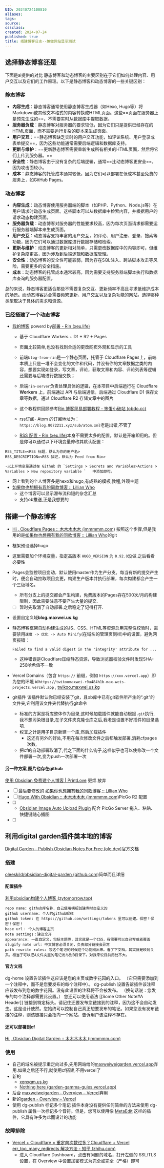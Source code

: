 ```yaml
---
UID: 20240724100810 
aliases: 
tags: 
source: 
cssclass: 
created: 2024-07-24
published: true 
title: 搭建博客日志--兼做网站显示测试
---
```


## 选择静态博客还是
 下面是ai提供的对比
静态博客和动态博客的主要区别在于它们如何处理内容、用户交互以及它们的工作原理。以下是静态博客和动态博客的一些关键区别：

### 静态博客

- **内容生成**：静态博客通常使用静态博客生成器（如Hexo, Hugo等）将Markdown或其他文本格式的内容转换成HTML页面。这些==页面在服务器上是预先生成的==，不需要实时从数据库中提取数据。
- **服务器负载**：静态博客对服务器的要求较低，因为它们只是提供已经存在的HTML页面，而不需要运行复杂的脚本来生成页面。
- **用户交互**：==静态博客缺乏实时的用户交互功能，如评论系统、用户登录或表单提交==，因为这些功能通常需要后端逻辑和数据库支持。
- **更新与维护**：==更新静态博客需要重新生成所有相关的HTML页面，然后将它们上传到服务器。==
- **安全性**：静态博客由于没有复杂的后端逻辑，通常==比动态博客更安全==，因为攻击面较小。
- **成本**：静态博客的托管成本通常较低，因为它们可以部署在低成本甚至免费的服务上，如GitHub Pages。

### 动态博客

- **内容生成**：动态博客使用服务器端的脚本（如PHP、Python、Node.js等）在用户请求时动态生成页面。这些脚本可以从数据库中检索内容，并根据用户的请求动态构建页面。
- **服务器负载**：动态博客对服务器的性能要求较高，因为每次页面请求都需要运行服务器端脚本来生成页面。
- **用户交互**：动态博客支持丰富的用户交互，如评论、用户注册、登录、搜索等功能，因为它们可以通过数据库进行数据存储和检索。
- **更新与维护**：动态博客的更新相对简单，只需更改数据库中的内容即可，但维护复杂度更高，因为涉及到后端逻辑和数据库管理。
- **安全性**：动态博客的安全性可能较弱，因为存在SQL注入、跨站脚本攻击等风险，需要更多的安全措施。
- **成本**：动态博客的托管成本通常较高，因为需要支持服务器端脚本执行和数据库查询的服务器配置。

总的来说，静态博客更适合那些不需要复杂交互、更新频率不高且寻求低维护成本的场景。而动态博客适合需要频繁更新、用户交互以及复杂功能的网站。选择哪种类型取决于具体的需求和资源。

### 已经搭建了一个动态博客
- [我的博客](blog.8072211.xyz) powerd by[部署 - Rin (xeu.life)](https://rin-docs.xeu.life/guide/deploy.html)
	- 基于 Cloudflare Workers + D1 + R2 + Pages
	- 页面比较简单,也没有找到合适的更改网页外观和显示的工具
	- 前端`blog-from-rin`是一个静态页面，托管于 Cloudflare Pages上，前端本质上只是一堆不会变化的文件和代码，并没有你的文章数据之类的内容，想要实现如登录，写文章，评论，获取文章和内容、评论列表等逻辑还需要与后端进行数据交换；

	- 后端`rin-server`负责处理具体的逻辑，在本项目中后端运行在 Cloudflare **Workers** 上，前端通过 API 与后端通信，后端通过 Cloudflare D1 保存文章等数据，通过 Cloudflare R2 存储文章中的图片
	- 这个教程供回顾参考[Rin 博客简易部署教程 - 笨蛋小破站 (obdo.cc)](https://blog.obdo.cc/feed/10)
	- rss订阅- Atom 的订阅地址为：`https://blog.8072211.xyz/sub/atom.xml`老是出错,不管了
	-  [RSS 配置 - Rin (xeu.life)](https://rin-docs.xeu.life/guide/rss.html)本身不需要太多的配置，默认是开箱即用的。但是你可以通过以下环境变量修改其默认配置：

```
RSS_TITLE=<RSS 标题，默认为你的用户名>
RSS_DESCRIPTION=<RSS 描述，默认为 Feed from Rin>

-以上环境变量通过在 Github 的 `Settings > Secrets and Variables>Actions > Variables > New repository variable `   中添加即可。
```








- 网上看到的个人博客多是hexo和hugo,有成熟的模板,教程,外观主题
- [如果你也想拥有我的同款博客 :: Lillian Who](https://lillianwho.com/posts/how-to-clone-my-blog/)
	- 这个博客可以显示瀑布流和短的杂念汇总
	- 支持ob推送,正是我想要的
## 搭建一个静态博客
- [Hi , Cloudflare Pages :: 木木木木木 (immmmm.com)](https://immmmm.com/hi-cloudflare/) 按照这个步骤,但是我用的是[如果你也想拥有我的同款博客 :: Lillian Who](https://lillianwho.com/posts/how-to-clone-my-blog/)的git
- 框架预设选择hugo
- 这里需要加个环境变量，指定高版本 `HUGO_VERSION` 为 `0.92.0`没做.之后看看必要性
- Pages会监控项目变动，默认使用master作为生产分支。每当有新的提交产生时，便会自动拉取项目变更，构建生产版本并执行部署，每次构建都会产生一个三级域名。
	- 所有分支上的提交都会产生构建，免费版本的Pages存在500次/月的构建限制，因此需要注意不要产生大量的提交.
	- [ ] 暂时先取消了自动部署.之后稳定了记得打开.
- 设置自定义域**blog.maxwei.us.kg**
- 静态博客框架自动构建生成的JS、CSS、HTML等资源启用完整性校验时，需要禁用`速度 -> 优化 -> Auto Minify`(在域名的管理页侧栏)中的设置，避免网页报错：

	`Failed to find a valid digest in the 'integrity' attribute for ...`

	- 这种错误是Cloudflare压缩静态资源，导致浏览器校验文件时发现SHA-256哈希值不一致
-  Vercel Domains（包含 `https://` 前缀，例如 `https://xxx.vercel.app`）即为您的环境 id`https://twikoomaxwei-r0u484h1b-max-weis-projects.vercel.app` , [twikoo.maxwei.us.kg](https://twikoo.maxwei.us.kg/)
- git插件 该插件默认你已经安装了git，且ob库中已有git软件所产生的“.git”的文件夹,它利用该文件夹代替执行git命令
	- 标准的方案是将库整体作为目录,这时候加载插件就能自动根据`.git`执行,我不想污染根目录,在子文件夹克隆仓库之后,我老是设置不好插件的目录选项.
	- 权宜之计是用子目录新建一个库,然后加载插件
		- 这还有另外的好处,不用在每次修改文件之后都触发部署,消耗cfpages次数,
	- 把cf的自动部署取消了,代之下面的什么钩子,这样似乎也可以使修改一个文件部署一次,变为push一次部署一次
#### 另一种方案,图片也存在github
[使用 Obsidian 免费建个人博客 | PrintLove](https://www.printlove.cn/obsidian-blog) 更烦.放弃


- [ ] 最后要修改的 [如果你也想拥有我的同款博客 :: Lillian Who](https://lillianwho.com/posts/how-to-clone-my-blog/)
- [ ] [Hugo With Obsidian :: 木木木木木 (immmmm.com)](https://immmmm.com/hugo-with-obsidian/)PicGo R2 配置
- [ ] - [Obsidian Image Auto Upload Plugin](https://github.com/renmu123/obsidian-image-auto-upload-plugin/blob/master/readme-zh.md) 配合 PicGo Server 拖入、粘贴、快捷键随心插图
- [ ] 

##  利用digital garden插件类本地的博客
[Digital Garden - Publish Obsidian Notes For Free (ole.dev)](https://dg-docs.ole.dev/)官方文档
### 搭建
[oleeskild/obsidian-digital-garden (github.com)](https://github.com/oleeskild/Obsidian-Digital-Garden)简单而且详细
#### 配置插件
[利用obsidian构建个人博客 (zytomorrow.top)](https://zytomorrow.top/%E6%8A%80%E6%9C%AF%E6%8A%98%E8%85%BE/%E5%88%A9%E7%94%A8obsidian%E6%9E%84%E5%BB%BA%E4%B8%AA%E4%BA%BA%E5%8D%9A%E5%AE%A2/)
```
repo name: github库名称，自己使用模板创建库时自定义的  
github username: 个人的github昵称  
github token: 在 https://github.com/settings/tokens 里可以创建。保密！保密！保密！  
base url： 个人的博客主页  
note settings：建议全开  
appearance: 一直自定义，包括主题等，其实就是一个CSS，有需要可以自己写或者覆盖  
slugify note url: 中文博客必须关闭，负责部分链接会异常  
path rewrite rules: 写这个笔记的时候这个功能刚出来。看了下文档，其实就是映射关系，相当于可以把A文件夹里的笔记发布到B目录下。对我来说目前用处不大。
```
#### 官方文档
dg-home 设置告诉插件这应该是您的主页或数字花园的入口。 （它只需要添加到一个注释中，而不是您要发布的每个注释中）。
dg-publish 设置告诉插件该注释应该发布到您的数字花园。没有此设置的注释将不会被发布。 （换句话说：您发布的每个注释都需要此设置。）
您还可以使用语法 [[Some Other Note#A Header]] 链接到特定标头。请记住还要发布您链接到的注释，因为这不会自动发生。这是设计使然。您始终可以控制自己真正想要发布的笔记。如果您没有发布链接的注释，则该链接只会指向一个网站，告诉用户该注释不存在。
#### 还可以部署到cf
[Hi , Obsidian Digital Garden :: 木木木木木 (immmmm.com)](https://immmmm.com/hi-obsidian-digital-garden/)
### 使用
- 自己的域名被提示重定向过多,先用网站给的[maxweiweigarden.vercel.app](https://maxweiweigarden.vercel.app/)弃用.如果之后还不行,就使用cf搭建,不用vercel了
- 新的
	- [xqnxqm.us.kg](https://xqnxqm.us.kg/)
	- [Nothing here (garden-gamma-gules.vercel.app)](https://garden-gamma-gules.vercel.app/)
- 后台 [maxweiweigarden - Overview – Vercel](https://vercel.com/max-weis-projects/maxweiweigarden/settings/domains)弃用
- 新的[garden - Overview – Vercel](https://vercel.com/max-weis-projects/garden)
- 使用 dg-publish 标记多个笔记  插件本身没有提供任何简单的方法来使用 dg-publish 属性一次标记多个音符。但是，您可以使用像 [MetaEdit](https://github.com/chhoumann/MetaEdit) 这样的插件，它具有许多为此而设计的功能
### 故障排除
-  [Vercel + Cloudflare = 重定向次数过多？Cloudflare + Vercel err_too_many_redirects 解决方法 - 知乎 (zhihu.com)](https://zhuanlan.zhihu.com/p/621476520)
	- 进入 Cloudflare Dashboard，点击有问题的域名，打开左侧的 SSL/TLS 设置，在 Overview 中设置加密模式为完全或完全（严格）即可

